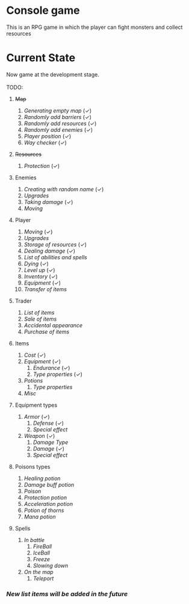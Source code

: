 # Console game
This is an RPG game in which the player can fight monsters and collect resources

# Current State
Now game at the development stage. <br><br>
TODO:
1. ~~Map~~
   1. _Generating empty map_ (✓)
   2. _Randomly add barriers_ (✓)
   3. _Randomly add resources_ (✓)
   4. _Randomly add enemies_ (✓)
   5. _Player position_ (✓)
   6. _Way checker_ (✓)

2. ~~Resources~~
   1. _Protection_ (✓)

3. Enemies
   1. _Creating with random name_ (✓)
   2. _Upgrades_ 
   3. _Taking damage_ (✓)
   4. _Moving_

4. Player
   1. _Moving_ (✓)
   2. _Upgrades_
   3. _Storage of resources_ (✓)
   4. _Dealing damage_ (✓)
   5. _List of abilities and spells_
   6. _Dying_ (✓)
   7. _Level up_ (✓)
   8. _Inventory_ (✓)
   9. _Equipment_ (✓)
   10. _Transfer of items_

5. Trader
   1. _List of items_
   2. _Sale of items_
   3. _Accidental appearance_
   4. _Purchase of items_

6. Items
   1. _Cost_ (✓)
   2. _Equipment_ (✓)
      1. _Endurance_ (✓)
      2. _Type properties_ (✓)
   3. _Potions_
      1. _Type properties_
   4. _Misc_
7. Equipment types
   1. _Armor_ (✓)
      1. _Defense_ (✓)
      2. _Special effect_
   2. _Weapon_ (✓)
      1. _Damage Type_ 
      2. _Damage_ (✓)
      3. _Special effect_
8. Poisons types
   1. _Healing potion_
   2. _Damage buff potion_
   3. _Poison_
   4. _Protection potion_
   5. _Acceleration potion_
   6. _Potion of thorns_
   7. _Mana potion_
9. Spells
   1. _In battle_
      1. _FireBall_
      2. _IceBall_
      3. _Freeze_
      4. _Slowing down_
   2. _On the map_
      1. _Teleport_

### ___New list items will be added in the future___
